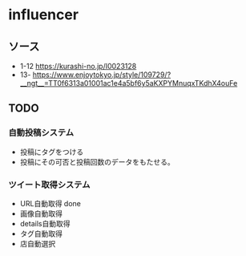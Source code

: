 # influencer

## ソース
- 1-12
https://kurashi-no.jp/I0023128
- 13-
https://www.enjoytokyo.jp/style/109729/?__ngt__=TT0f6313a01001ac1e4a5bf6y5aKXPYMnuqxTKdhX4ouFe




## TODO
### 自動投稿システム
- 投稿にタグをつける
- 投稿にその可否と投稿回数のデータをもたせる。

### ツイート取得システム
- URL自動取得 done
- 画像自動取得
- details自動取得
- タグ自動取得
- 店自動選択
